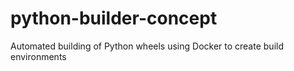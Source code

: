 # python-builder-concept
Automated building of Python wheels using Docker to create build environments
